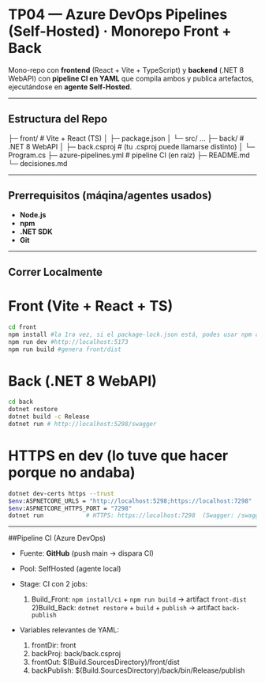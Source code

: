 # TP04 — Azure DevOps Pipelines (Self-Hosted) · Monorepo Front + Back

Mono-repo con **frontend** (React + Vite + TypeScript) y **backend** (.NET 8 WebAPI) con **pipeline CI en YAML** que compila ambos y publica artefactos, ejecutándose en **agente Self-Hosted**.

---

## Estructura del Repo
├─ front/ # Vite + React (TS)
│ ├─ package.json
│ └─ src/ ...
├─ back/ # .NET 8 WebAPI
│ ├─ back.csproj # (tu .csproj puede llamarse distinto)
│ └─ Program.cs
├─ azure-pipelines.yml # pipeline CI (en raíz)
├─ README.md
└─ decisiones.md


---

## Prerrequisitos (máqina/agentes usados)

- **Node.js**
- **npm**
- **.NET SDK**
- **Git**

---

## Correr Localmente

# Front (Vite + React + TS)
```bash
cd front
npm install #la 1ra vez, si el package-lock.json está, podes usar npm ci
npm run dev #http://localhost:5173
npm run build #genera front/dist

```

# Back (.NET 8 WebAPI)
```bash
cd back
dotnet restore
dotnet build -c Release
dotnet run # http://localhost:5298/swagger

```

# HTTPS en dev (lo tuve que hacer porque no andaba)

```bash
dotnet dev-certs https --trust
$env:ASPNETCORE_URLS = "http://localhost:5298;https://localhost:7298"
$env:ASPNETCORE_HTTPS_PORT = "7298"
dotnet run            # HTTPS: https://localhost:7298  (Swagger: /swagger)

```

---

##Pipeline CI (Azure DevOps)

- Fuente: **GitHub** (push main -> dispara CI)
- Pool: SelfHosted (agente local)
- Stage: CI con 2 jobs:
    1) Build_Front: `npm install/ci` + `npm run build` -> artifact `front-dist`
    2)Build_Back: `dotnet restore` + `build` + `publish` -> artifact `back-publish`

- Variables relevantes de YAML:
    1) frontDir: front
    2) backProj: back/back.csproj
    3) frontOut: $(Build.SourcesDirectory)/front/dist
    4) backPublish: $(Build.SourcesDirectory)/back/bin/Release/publish

